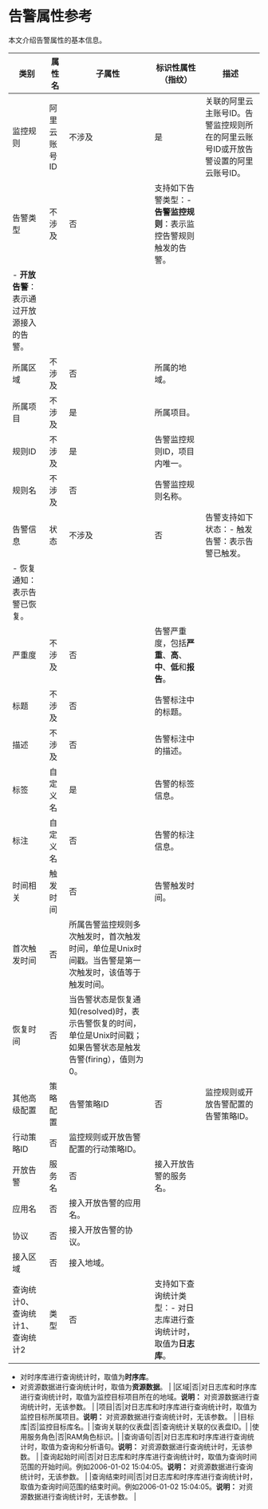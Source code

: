 # 告警属性参考

本文介绍告警属性的基本信息。

|类别|属性名|子属性|标识性属性（指纹）|描述|
|--|---|---|---------|--|
|监控规则|阿里云账号ID|不涉及|是|关联的阿里云主账号ID。告警监控规则所在的阿里云账号ID或开放告警设置的阿里云账号ID。|
|告警类型|不涉及|否|支持如下告警类型：-   **告警监控规则**：表示监控告警规则触发的告警。
-   **开放告警**：表示通过开放源接入的告警。 |
|所属区域|不涉及|否|所属的地域。|
|所属项目|不涉及|是|所属项目。|
|规则ID|不涉及|是|告警监控规则ID，项目内唯一。|
|规则名|不涉及|否|告警监控规则名称。|
|告警信息|状态|不涉及|否|告警支持如下状态：-   触发告警：表示告警已触发。
-   恢复通知：表示告警已恢复。 |
|严重度|不涉及|否|告警严重度，包括**严重**、**高**、**中**、**低**和**报告**。|
|标题|不涉及|否|告警标注中的标题。|
|描述|不涉及|否|告警标注中的描述。|
|标签|自定义名|是|告警的标签信息。|
|标注|自定义名|否|告警的标注信息。|
|时间相关|触发时间|否|告警触发时间。|
|首次触发时间|否|所属告警监控规则多次触发时，首次触发时间，单位是Unix时间戳。当告警是第一次触发时，该值等于触发时间。|
|恢复时间|否|当告警状态是恢复通知\(resolved\)时，表示告警恢复的时间，单位是Unix时间戳；如果告警状态是触发告警\(firing），值则为0。|
|其他高级配置|策略配置|告警策略ID|否|监控规则或开放告警配置的告警策略ID。|
|行动策略ID|否|监控规则或开放告警配置的行动策略ID。|
|开放告警|服务名|否|接入开放告警的服务名。|
|应用名|否|接入开放告警的应用名。|
|协议|否|接入开放告警的协议。|
|接入区域|否|接入地域。|
|查询统计0、查询统计1、查询统计2|类型|否|支持如下查询统计类型：-   对日志库进行查询统计时，取值为**日志库**。
-   对时序库进行查询统计时，取值为**时序库**。
-   对资源数据进行查询统计时，取值为**资源数据**。 |
|区域|否|对日志库和时序库进行查询统计时，取值为监控目标项目所在的地域。**说明：** 对资源数据进行查询统计时，无该参数。 |
|项目|否|对日志库和时序库进行查询统计时，取值为监控目标所属项目。**说明：** 对资源数据进行查询统计时，无该参数。 |
|目标库|否|监控目标库名。|
|查询关联的仪表盘|否|查询统计关联的仪表盘ID。|
|使用服务角色|否|RAM角色标识。|
|查询语句|否|对日志库和时序库进行查询统计时，取值为查询和分析语句。**说明：** 对资源数据进行查询统计时，无该参数。 |
|查询起始时间|否|对日志库和时序库进行查询统计时，取值为查询时间范围的开始时间。例如2006-01-02 15:04:05。**说明：** 对资源数据进行查询统计时，无该参数。 |
|查询结束时间|否|对日志库和时序库进行查询统计时，取值为查询时间范围的结束时间。例如2006-01-02 15:04:05。**说明：** 对资源数据进行查询统计时，无该参数。 |

